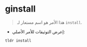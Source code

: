 # ginstall

> هذا الأمر هو اسم مستعار لـ `install`.

- إعرض التوثيقات للأمر الأصلي:

`tldr install`
